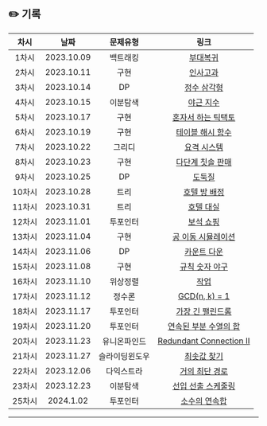 ## ✏️ 기록   
| 차시 |    날짜    | 문제유형 | 링크 |
|:----:|:---------:|:----:|:-----:|
| 1차시 | 2023.10.09 |  백트래킹  | <a href="https://school.programmers.co.kr/learn/courses/30/lessons/132266">부대복귀</a> | https://github.com/AlgoLeadMe/AlgoLeadMe-1/pull/3 |
| 2차시 | 2023.10.11 |  구현  | <a href="https://school.programmers.co.kr/learn/courses/30/lessons/152995">인사고과</a> | https://github.com/AlgoLeadMe/AlgoLeadMe-1/pull/6 |
| 3차시 | 2023.10.14 |  DP  | <a href="https://school.programmers.co.kr/learn/courses/30/lessons/43105">정수 삼각형</a> | https://github.com/AlgoLeadMe/AlgoLeadMe-1/pull/11 |
| 4차시 | 2023.10.15 |  이분탐색  | <a href="https://school.programmers.co.kr/learn/courses/30/lessons/12927">야근 지수</a> | https://github.com/AlgoLeadMe/AlgoLeadMe-1/pull/14 |
| 5차시 | 2023.10.17 |  구현  | <a href="https://school.programmers.co.kr/learn/courses/30/lessons/160585">혼자서 하는 틱택토</a> | https://github.com/AlgoLeadMe/AlgoLeadMe-1/pull/17 |
| 6차시 | 2023.10.19 |  구현  | <a href="https://school.programmers.co.kr/learn/courses/30/lessons/147354">테이블 해시 함수</a> | https://github.com/AlgoLeadMe/AlgoLeadMe-1/pull/18 |
| 7차시 | 2023.10.22 |  그리디  | <a href="https://school.programmers.co.kr/learn/courses/30/lessons/181188">요격 시스템</a> | https://github.com/AlgoLeadMe/AlgoLeadMe-1/pull/23 |
| 8차시 | 2023.10.23 |  구현  | <a href="https://school.programmers.co.kr/learn/courses/30/lessons/77486">다단계 칫솔 판매</a> | https://github.com/AlgoLeadMe/AlgoLeadMe-1/pull/24 |
| 9차시 | 2023.10.25 |  DP  | <a href="https://school.programmers.co.kr/learn/courses/30/lessons/42897">도둑질</a> | https://github.com/AlgoLeadMe/AlgoLeadMe-1/pull/27 |
| 10차시 | 2023.10.28 |  트리  | <a href="https://school.programmers.co.kr/learn/courses/30/lessons/64063">호텔 방 배정</a> | https://github.com/AlgoLeadMe/AlgoLeadMe-1/pull/31 |
| 11차시 | 2023.10.31 |  트리  | <a href="https://school.programmers.co.kr/learn/courses/30/lessons/155651">호텔 대실</a> | https://github.com/AlgoLeadMe/AlgoLeadMe-1/pull/37 |
| 12차시 | 2023.11.01 |  투포인터  | <a href="https://school.programmers.co.kr/learn/courses/30/lessons/67258">보석 쇼핑</a> | https://github.com/AlgoLeadMe/AlgoLeadMe-1/pull/38 |
| 13차시 | 2023.11.04 |  구현  | <a href="https://school.programmers.co.kr/learn/courses/30/lessons/87391">공 이동 시뮬레이션</a> | https://github.com/AlgoLeadMe/AlgoLeadMe-1/pull/44 |
| 14차시 | 2023.11.06 |  DP  | <a href="https://school.programmers.co.kr/learn/courses/30/lessons/131129">카운트 다운</a> | https://github.com/AlgoLeadMe/AlgoLeadMe-1/pull/49 |
| 15차시 | 2023.11.08 |  구현  | <a href="https://level.goorm.io/exam/175928/%EA%B7%9C%EC%B9%99-%EC%88%AB%EC%9E%90-%EC%95%BC%EA%B5%AC/quiz/1">규칙 숫자 야구</a> | https://github.com/AlgoLeadMe/AlgoLeadMe-1/pull/53 |
| 16차시 | 2023.11.10 |  위상정렬  | <a href="https://www.acmicpc.net/problem/2056">작업</a> | https://github.com/AlgoLeadMe/AlgoLeadMe-1/pull/56 |
| 17차시 | 2023.11.12 |  정수론  | <a href="https://www.acmicpc.net/problem/11689">GCD(n, k) = 1</a> | https://github.com/AlgoLeadMe/AlgoLeadMe-1/pull/57 |
| 18차시 | 2023.11.17 |  투포인터  | <a href="https://school.programmers.co.kr/learn/courses/30/lessons/12904">가장 긴 팰린드롬</a> | https://github.com/AlgoLeadMe/AlgoLeadMe-1/pull/61 |
| 19차시 | 2023.11.20 |  투포인터  | <a href="https://school.programmers.co.kr/learn/courses/30/lessons/178870">연속된 부분 수열의 합</a> | https://github.com/AlgoLeadMe/AlgoLeadMe-1/pull/69 |
| 20차시 | 2023.11.23 |  유니온파인드  | <a href="https://leetcode.com/problems/redundant-connection-ii">Redundant Connection II</a> | https://github.com/AlgoLeadMe/AlgoLeadMe-1/pull/75 |
| 21차시 | 2023.11.27 |  슬라이딩윈도우  | <a href="https://www.acmicpc.net/problem/11003">최솟값 찾기</a> | https://github.com/AlgoLeadMe/AlgoLeadMe-1/pull/80 |
| 22차시 | 2023.12.06 |  다익스트라  | <a href="https://www.acmicpc.net/problem/5719">거의 최단 경로</a> | https://github.com/AlgoLeadMe/AlgoLeadMe-1/pull/85 |
| 23차시 | 2023.12.23 |  이분탐색  | <a href="https://school.programmers.co.kr/learn/courses/30/lessons/12920">선입 선출 스케줄링</a> | https://github.com/AlgoLeadMe/AlgoLeadMe-1/pull/89 |
| 25차시 | 2024.1.02 |  투포인터  | <a href="https://www.acmicpc.net/problem/1644">소수의 연속합</a> | https://github.com/AlgoLeadMe/AlgoLeadMe-1/pull/97 |
---
